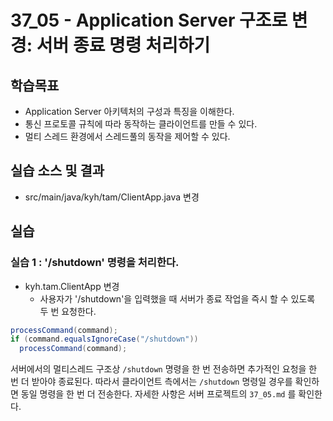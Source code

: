 # 37_05 - Application Server 구조로 변경: 서버 종료 명령 처리하기

## 학습목표

- Application Server 아키텍처의 구성과 특징을 이해한다.
- 통신 프로토콜 규칙에 따라 동작하는 클라이언트를 만들 수 있다.
- 멀티 스레드 환경에서 스레드풀의 동작을 제어할 수 있다.

## 실습 소스 및 결과

- src/main/java/kyh/tam/ClientApp.java 변경

## 실습  

### 실습 1 : '/shutdown' 명령을 처리한다.

- kyh.tam.ClientApp 변경
  - 사용자가 '/shutdown'을 입력했을 때 서버가 종료 작업을 즉시 할 수 있도록 두 번 요청한다.

```java
processCommand(command);
if (command.equalsIgnoreCase("/shutdown"))
  processCommand(command);
```
서버에서의 멀티스레드 구조상 `/shutdown` 명령을 한 번 전송하면 추가적인 요청을 한 번 더 받아야 종료된다.
따라서 클라이언트 측에서는 `/shutdown` 명령일 경우를 확인하면 동일 명령을 한 번 더 전송한다.
자세한 사항은 서버 프로젝트의 `37_05.md` 를 확인한다.